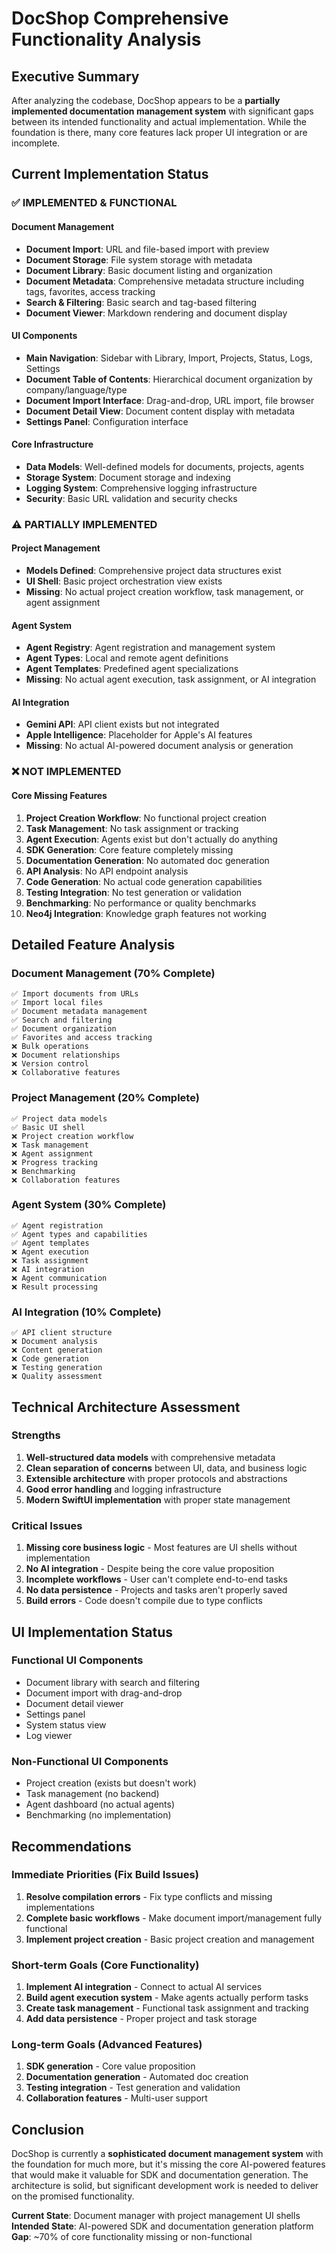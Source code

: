 # DocShop Comprehensive Functionality Analysis

## Executive Summary

After analyzing the codebase, DocShop appears to be a **partially implemented documentation management system** with significant gaps between its intended functionality and actual implementation. While the foundation is there, many core features lack proper UI integration or are incomplete.

## Current Implementation Status

### ✅ **IMPLEMENTED & FUNCTIONAL**

#### Document Management
- **Document Import**: URL and file-based import with preview
- **Document Storage**: File system storage with metadata
- **Document Library**: Basic document listing and organization
- **Document Metadata**: Comprehensive metadata structure including tags, favorites, access tracking
- **Search & Filtering**: Basic search and tag-based filtering
- **Document Viewer**: Markdown rendering and document display

#### UI Components
- **Main Navigation**: Sidebar with Library, Import, Projects, Status, Logs, Settings
- **Document Table of Contents**: Hierarchical document organization by company/language/type
- **Document Import Interface**: Drag-and-drop, URL import, file browser
- **Document Detail View**: Document content display with metadata
- **Settings Panel**: Configuration interface

#### Core Infrastructure
- **Data Models**: Well-defined models for documents, projects, agents
- **Storage System**: Document storage and indexing
- **Logging System**: Comprehensive logging infrastructure
- **Security**: Basic URL validation and security checks

### ⚠️ **PARTIALLY IMPLEMENTED**

#### Project Management
- **Models Defined**: Comprehensive project data structures exist
- **UI Shell**: Basic project orchestration view exists
- **Missing**: No actual project creation workflow, task management, or agent assignment

#### Agent System
- **Agent Registry**: Agent registration and management system
- **Agent Types**: Local and remote agent definitions
- **Agent Templates**: Predefined agent specializations
- **Missing**: No actual agent execution, task assignment, or AI integration

#### AI Integration
- **Gemini API**: API client exists but not integrated
- **Apple Intelligence**: Placeholder for Apple's AI features
- **Missing**: No actual AI-powered document analysis or generation

### ❌ **NOT IMPLEMENTED**

#### Core Missing Features
1. **Project Creation Workflow**: No functional project creation
2. **Task Management**: No task assignment or tracking
3. **Agent Execution**: Agents exist but don't actually do anything
4. **SDK Generation**: Core feature completely missing
5. **Documentation Generation**: No automated doc generation
6. **API Analysis**: No API endpoint analysis
7. **Code Generation**: No actual code generation capabilities
8. **Testing Integration**: No test generation or validation
9. **Benchmarking**: No performance or quality benchmarks
10. **Neo4j Integration**: Knowledge graph features not working

## Detailed Feature Analysis

### Document Management (70% Complete)
```
✅ Import documents from URLs
✅ Import local files
✅ Document metadata management
✅ Search and filtering
✅ Document organization
✅ Favorites and access tracking
❌ Bulk operations
❌ Document relationships
❌ Version control
❌ Collaborative features
```

### Project Management (20% Complete)
```
✅ Project data models
✅ Basic UI shell
❌ Project creation workflow
❌ Task management
❌ Agent assignment
❌ Progress tracking
❌ Benchmarking
❌ Collaboration features
```

### Agent System (30% Complete)
```
✅ Agent registration
✅ Agent types and capabilities
✅ Agent templates
❌ Agent execution
❌ Task assignment
❌ AI integration
❌ Agent communication
❌ Result processing
```

### AI Integration (10% Complete)
```
✅ API client structure
❌ Document analysis
❌ Content generation
❌ Code generation
❌ Testing generation
❌ Quality assessment
```

## Technical Architecture Assessment

### Strengths
1. **Well-structured data models** with comprehensive metadata
2. **Clean separation of concerns** between UI, data, and business logic
3. **Extensible architecture** with proper protocols and abstractions
4. **Good error handling** and logging infrastructure
5. **Modern SwiftUI implementation** with proper state management

### Critical Issues
1. **Missing core business logic** - Most features are UI shells without implementation
2. **No AI integration** - Despite being the core value proposition
3. **Incomplete workflows** - User can't complete end-to-end tasks
4. **No data persistence** - Projects and tasks aren't properly saved
5. **Build errors** - Code doesn't compile due to type conflicts

## UI Implementation Status

### Functional UI Components
- Document library with search and filtering
- Document import with drag-and-drop
- Document detail viewer
- Settings panel
- System status view
- Log viewer

### Non-Functional UI Components
- Project creation (exists but doesn't work)
- Task management (no backend)
- Agent dashboard (no actual agents)
- Benchmarking (no implementation)

## Recommendations

### Immediate Priorities (Fix Build Issues)
1. **Resolve compilation errors** - Fix type conflicts and missing implementations
2. **Complete basic workflows** - Make document import/management fully functional
3. **Implement project creation** - Basic project creation and management

### Short-term Goals (Core Functionality)
1. **Implement AI integration** - Connect to actual AI services
2. **Build agent execution system** - Make agents actually perform tasks
3. **Create task management** - Functional task assignment and tracking
4. **Add data persistence** - Proper project and task storage

### Long-term Goals (Advanced Features)
1. **SDK generation** - Core value proposition
2. **Documentation generation** - Automated doc creation
3. **Testing integration** - Test generation and validation
4. **Collaboration features** - Multi-user support

## Conclusion

DocShop is currently a **sophisticated document management system** with the foundation for much more, but it's missing the core AI-powered features that would make it valuable for SDK and documentation generation. The architecture is solid, but significant development work is needed to deliver on the promised functionality.

**Current State**: Document manager with project management UI shells
**Intended State**: AI-powered SDK and documentation generation platform
**Gap**: ~70% of core functionality missing or non-functional